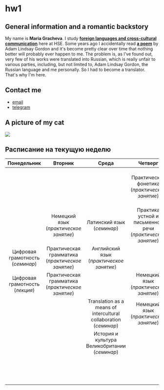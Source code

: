 # hw1
## General information and a romantic backstory
My name is **Maria Gracheva**. I study [**foreign languages and cross-cultural communication**](https://www.hse.ru/ba/lang/) here at HSE. Some years ago I accidentally read [**a poem**](http://adamlindsaygordon.org/works_theswimmer.htm) by Adam Lindsay Gordon and it's become pretty clear over time that nothing better will probably ever happen to me. The problem is, as I've found out, very few of his works were translated into Russian, which is really unfair to various parties, including, but not limited to, Adam Lindsay Gordon, the Russian language and me personally. So I had to become a translator. That's why I'm here. 

## Contact me
* [email](mailto:magracheva@edu.hse.ru)
* [telegram](t.me/britomart)

 ## A picture of my cat
 ![](https://i.imgur.com/3C7vYid.jpg)

##  Расписание на текущую неделю

Понедельник|Вторник|Среда|Четверг|Пятница|
:---:|:---:|:---:|:---:|:---:
 | | | |Практическая фонетика (*практическое занятие*)|Практика устной и письменной речи (*практическое занятие*)
 | | Немецкий язык (*практическое занятие*)|  Латинский язык (*семинар*)| Практика устной и письменной речи (*практическое занятие*) |Практика устной и письменной речи (*практическое занятие*)
 Цифровая грамотность (*семинар*)| Практическая грамматика (*практическое занятие*) | Английский язык (*практическое занятие*)| | |
 Цифровая грамотность (*лекция*) | Практическая грамматика (*практическое занятие*)| | Немецкий язык (*практическое занятие*) | |
 |||Translation as a means of intercultural collaboration (*семинар*)| Немецкий язык (*практическое занятие*)|История и культура Великобритании (*лекция*)
 |||История и культура Великобритании (*семинар*)| ||
 |||||Искусственные языки (*лекция*)
 |||||Искусственные языки (*лекция*)
 

